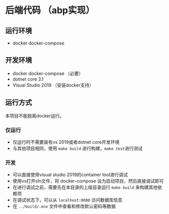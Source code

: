 # 后端代码 （abp实现）

## 运行环境
- docker docker-compose

## 开发环境
- docker docker-compose （必要）
- dotnet core 3.1
- Visual Studio 2019 （安装docker支持）

## 运行方式

本项目不能脱离docker运行。

### 仅运行
- 仅运行时不需要装有vs 2019或者dotnet core开发环境
- 与其他项目相同，使用 `make build` 进行构建，`make test`进行测试

### 开发
- 可以直接使用visual studio 2019的container tool进行调试
- 使用vs打开sln文件，将 docker-compose 设为启动项目，然后直接调试即可
- 在进行调试之前，需要先在本目录的上级目录运行 `make build` 来构建其他依赖项
- 在调试状态下，可以从 `localhost:8080` 访问数据库信息
- 在 `../build/.env` 文件中查看和修改默认密码等数据
